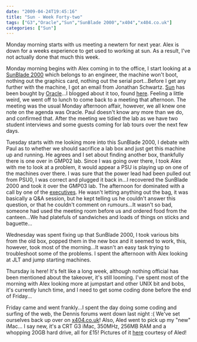 ```yaml
---
date: "2009-04-24T19:45:16"
title: "Sun - Week Forty-two"
tags: ["G3","Oracle","Sun","SunBlade 2000","x404","x404.co.uk"]
categories: ["Sun"]
---
```


Monday morning starts with us meeting a newtern for next year. Alex is down for a weeks experience to get used to working at sun. As a result, I've not actually done that much this week.

Monday morning begins with Alex coming in to the office, I start looking at a [SunBlade 2000][1] which belongs to an engineer, the machine won't boot, nothing out the graphics card, nothing out the serial port...Before I get any further with the machine, I got an email from Jonathan Schwartz. [ Sun][2] has been bought by [Oracle][3]...I blogged about it too, found [here][4].
Feeling a little weird, we went off to lunch to come back to a meeting that afternoon. The meeting was the usual Monday afternoon affair, however, we all knew one note on the agenda was Oracle. Paul doesn't know any more than we do, and confirmed that. After the meeting we tidied the lab as we have two student interviews and some guests coming for lab tours over the next few days.

Tuesday starts with me looking more into this SunBlade 2000, I debate with Paul as to whether we should sacrifice a lab box and just get this machine up and running. He agrees and I set about finding another box, thankfully there is one over in GMP02 lab. Since I was going over there, I took Alex with me to look at a problem, it would appear a PSU is playing up on one of the machines over there. I was sure that the power lead had been pulled out from PSU0, I was correct and plugged it back in...I recovered the SunBlade 2000 and took it over the GMP03 lab.
The afternoon for dominated with a call by one of the [executives][5]. He wasn't letting anything out the bag, it was basically a Q&amp;A session, but he kept telling us he couldn't answer this question, or that he couldn't comment on rumours...It wasn't so bad, someone had used the meeting room before us and ordered food from the canteen...We had platefuls of sandwiches and loads of things on sticks and baguette...

Wednesday was spent fixing up that SunBlade 2000, I took various bits from the old box, popped them in the new box and it seemed to work, this, however, took most of the morning...It wasn't an easy task trying to troubleshoot some of the problems.
I spent the afternoon with Alex looking at JLT and jump starting machines.

Thursday is here! It's felt like a long week, although nothing official has been mentioned about the takeover, it's still looming. I've spent most of the morning with Alex looking more at jumpstart and other UNIX bit and bobs, it's currently lunch time, and I need to get some coding done before the end of Friday...

Friday came and went frankly...I spent the day doing some coding and surfing of the web, the Dennis forums went down last night :( We've set ourselves back up over on [x404.co.uk][6]! Also, Aled went to pick up my "new" iMac...
I say new, it's a CRT G3 iMac, 350MHz, 256MB RAM and a whopping 20GB hard drive, all for £15! Pictures of it [here][7] courtesy of Aled!

  [1]: http://sunsolve.sun.com/handbook_pub/validateUser.do?target=Systems/SunBlade2000/SunBlade2000
  [2]: http://www.sun.com
  [3]: http://www.oracle.com/index.html
  [4]: /2009/04/20/oracle-buys-sun-microsystems/
  [5]: http://www.sun.com/aboutsun/executives/ryan/bio.jsp
  [6]: http://www.x404.co.uk/forum
  [7]: http://s9.photobucket.com/albums/a55/forquare/blog/iMac/
